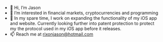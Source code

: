 - 👋 Hi, I’m Jason
- 👀 I’m interested in financial markets, cryptocurrencies and programming
- 🌱 In my spare time, I work on expanding the functionality of my iOS app and website. Currently looking further into patent protection to protect my the protocol used in my iOS app before it releases.
- 📫 Reach me at rixonjason@hotmail.com

<!---
JSONDR/JSONDR is a ✨ special ✨ repository because its `README.md` (this file) appears on your GitHub profile.
You can click the Preview link to take a look at your changes.
--->
